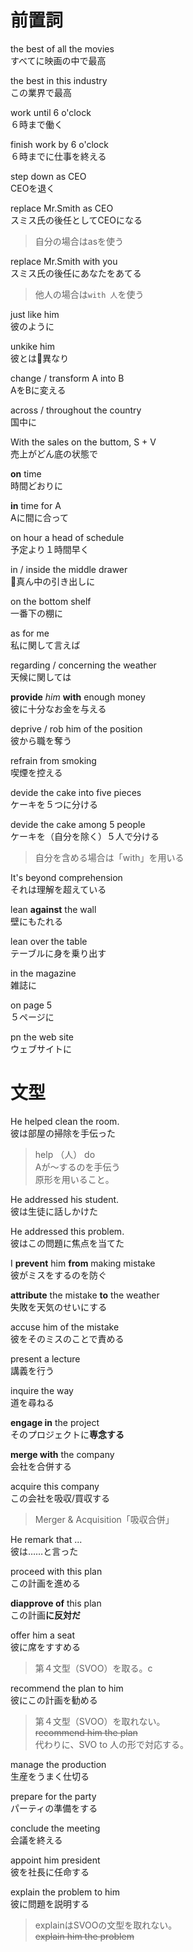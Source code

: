 # 前置詞

the best of all the movies  
すべてに映画の中で最高

the best in this industry  
この業界で最高

work until 6 o'clock  
６時まで働く

finish work by 6 o'clock  
６時までに仕事を終える

step down as CEO  
CEOを退く

replace Mr.Smith as CEO  
スミス氏の後任としてCEOになる

> 自分の場合はasを使う

replace Mr.Smith with you  
スミス氏の後任にあなたをあてる

> 他人の場合は`with 人`を使う

just like him  
彼のように

unkike him  
彼とは異なり

change / transform A into B  
AをBに変える

across / throughout the country  
国中に

With the sales on the buttom, S + V  
売上がどん底の状態で

**on** time  
時間どおりに

**in** time for A  
Aに間に合って

on hour a head of schedule  
予定より１時間早く

in / inside the middle drawer  
真ん中の引き出しに

on the bottom shelf  
一番下の棚に

as for me  
私に関して言えば

regarding / concerning the weather  
天候に関しては

**provide** *him* **with** enough money  
彼に十分なお金を与える

deprive / rob him of the position  
彼から職を奪う

refrain from smoking  
喫煙を控える

devide the cake into five pieces  
ケーキを５つに分ける

devide the cake among 5 people  
ケーキを（自分を除く）５人で分ける

> 自分を含める場合は「with」を用いる

It's beyond comprehension  
それは理解を超えている

lean **against** the wall  
壁にもたれる

lean over the table  
テーブルに身を乗り出す

in the magazine  
雑誌に

on page 5  
５ページに

pn the web site  
ウェブサイトに

# 文型

He helped clean the room.  
彼は部屋の掃除を手伝った

> help （人） do  
> Aが〜するのを手伝う  
> 原形を用いること。

He addressed his student.  
彼は生徒に話しかけた

He addressed this problem.  
彼はこの問題に焦点を当てた

I **prevent** him **from** making mistake  
彼がミスをするのを防ぐ

**attribute** the mistake **to** the weather  
失敗を天気のせいにする

accuse him of the mistake  
彼をそのミスのことで責める

present a lecture  
講義を行う

inquire the way  
道を尋ねる

**engage in** the project  
そのプロジェクトに**専念する**

**merge with** the company  
会社を合併する

acquire this company  
この会社を吸収/買収する

> Merger & Acquisition「吸収合併」

He remark that ...  
彼は……と言った

proceed with this plan  
この計画を進める

**diapprove of** this plan  
この計画**に反対だ**

offer him a seat  
彼に席をすすめる

> 第４文型（SVOO）を取る。c

recommend the plan to him  
彼にこの計画を勧める

> 第４文型（SVOO）を取れない。  
> ~~recommend him the plan~~  
> 代わりに、SVO to 人の形で対応する。

manage the production  
生産をうまく仕切る

prepare for the party  
パーティの準備をする

conclude the meeting  
会議を終える

appoint him president  
彼を社長に任命する

explain the problem to him  
彼に問題を説明する

> explainはSVOOの文型を取れない。  
> ~~explain him the problem~~
